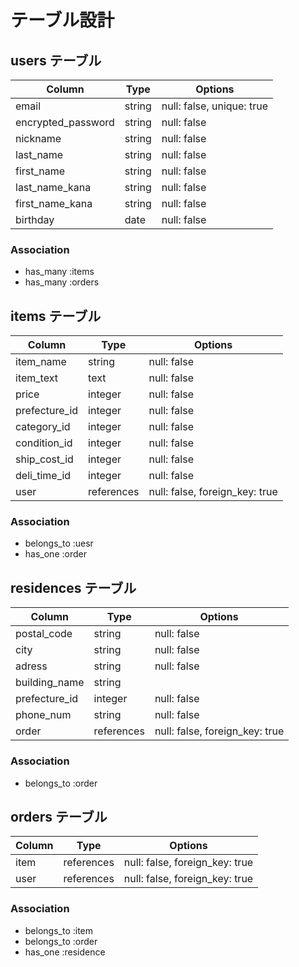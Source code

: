 # テーブル設計

## users テーブル

| Column             | Type    | Options     |
| ------------------ | ------- | ----------- |
| email              | string  | null: false, unique: true |
| encrypted_password | string  | null: false |
| nickname           | string  | null: false |
| last_name          | string  | null: false |
| first_name         | string  | null: false |
| last_name_kana     | string  | null: false |
| first_name_kana    | string  | null: false |
| birthday           | date    | null: false |

### Association
- has_many :items
- has_many :orders


## items テーブル

| Column             | Type    | Options     |
| ------------------ | ------- | ----------- |
| item_name          | string  | null: false |
| item_text          | text    | null: false |
| price              | integer | null: false |
| prefecture_id      | integer | null: false |
| category_id        | integer | null: false |
| condition_id       | integer | null: false |
| ship_cost_id       | integer | null: false |
| deli_time_id       | integer | null: false |
| user               | references | null: false, foreign_key: true |

### Association
- belongs_to :uesr
- has_one :order

## residences テーブル

| Column             | Type    | Options     |
| ------------------ | ------- | ----------- |
| postal_code        | string  | null: false |
| city               | string  | null: false |
| adress             | string  | null: false |
| building_name      | string  |             |
| prefecture_id      | integer | null: false |
| phone_num          | string  | null: false |
| order              | references | null: false, foreign_key: true |

### Association
- belongs_to :order

## orders テーブル

| Column             | Type    | Options     |
| ------------------ | ------- | ----------- |
| item               | references | null: false, foreign_key: true |
| user               | references | null: false, foreign_key: true |

### Association
- belongs_to :item
- belongs_to :order
- has_one :residence

